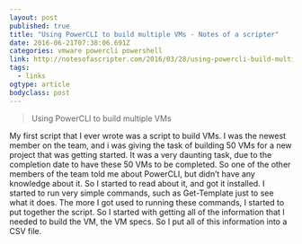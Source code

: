 ```yaml
---
layout: post 
published: true 
title: "Using PowerCLI to build multiple VMs - Notes of a scripter" 
date: 2016-06-21T07:38:06.691Z 
categories: vmware powercli powershell
link: http://notesofascripter.com/2016/03/28/using-powercli-build-multiple-vms/ 
tags:
  - links
ogtype: article 
bodyclass: post 
---
```


> Using PowerCLI to build multiple VMs

My first script that I ever wrote was a script to build VMs. I was the newest member on the team, and i was giving the task of building 50 VMs for a new project that was getting started. It was a very daunting task, due to the completion date to have these 50 VMs to be completed. So one of the other members of the team told me about PowerCLI, but didn’t have any knowledge about it. So I started to read about it, and got it installed. I started to run very simple commands, such as Get-Template just to see what it does. The more I got used to running these commands, I started to put together the script. So I started with getting all of the information that I needed to build the VM, the VM specs. So I put all of this information into a CSV file.
